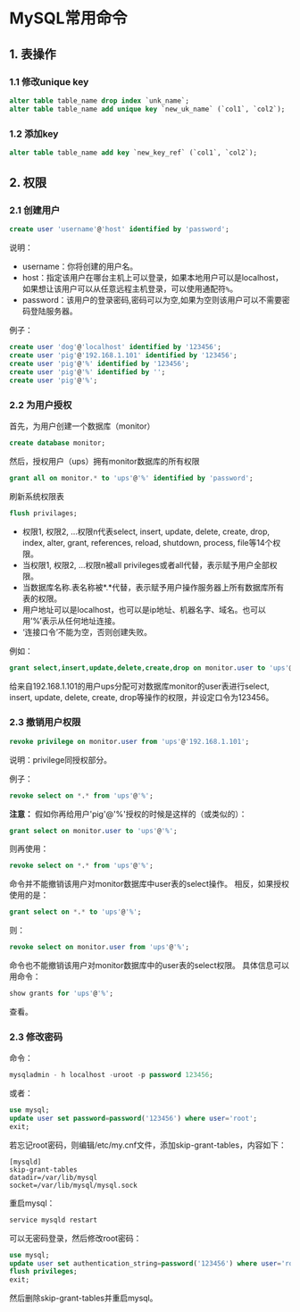 # MySQL常用命令

## 1. 表操作
### 1.1 修改unique key
```sql
alter table table_name drop index `unk_name`;
alter table table_name add unique key `new_uk_name` (`col1`, `col2`);
```

### 1.2 添加key
```sql
alter table table_name add key `new_key_ref` (`col1`, `col2`);
```

## 2. 权限
### 2.1 创建用户
```sql
create user 'username'@'host' identified by 'password';
```
说明：
- username：你将创建的用户名。
- host：指定该用户在哪台主机上可以登录，如果本地用户可以是localhost，如果想让该用户可以从任意远程主机登录，可以使用通配符`%`。
- password：该用户的登录密码,密码可以为空,如果为空则该用户可以不需要密码登陆服务器。

例子：
```sql
create user 'dog'@'localhost' identified by '123456';
create user 'pig'@'192.168.1.101' identified by '123456';
create user 'pig'@'%' identified by '123456';
create user 'pig'@'%' identified by '';
create user 'pig'@'%';
```

### 2.2 为用户授权
首先，为用户创建一个数据库（monitor）
```sql
create database monitor;
```
然后，授权用户（ups）拥有monitor数据库的所有权限
```sql
grant all on monitor.* to 'ups'@'%' identified by 'password';
```
刷新系统权限表
```sql
flush privilages;
```

- 权限1, 权限2, …权限n代表select, insert, update, delete, create, drop, index, alter, grant, references, reload, shutdown, process, file等14个权限。
- 当权限1, 权限2, …权限n被all privileges或者all代替，表示赋予用户全部权限。
- 当数据库名称.表名称被*.*代替，表示赋予用户操作服务器上所有数据库所有表的权限。
- 用户地址可以是localhost，也可以是ip地址、机器名字、域名。也可以用’%’表示从任何地址连接。
- ‘连接口令’不能为空，否则创建失败。

例如：
```sql
grant select,insert,update,delete,create,drop on monitor.user to 'ups'@'192.168.1.101' identified by '123456';
```
给来自192.168.1.101的用户ups分配可对数据库monitor的user表进行select, insert, update, delete, create, drop等操作的权限，并设定口令为123456。

### 2.3 撤销用户权限
```sql
revoke privilege on monitor.user from 'ups'@'192.168.1.101';
```
说明：privilege同授权部分。

例子：
```sql
revoke select on *.* from 'ups'@'%';
```

**注意：**
假如你再给用户'pig'@'%'授权的时候是这样的（或类似的）：
```sql
grant select on monitor.user to 'ups'@'%';
```
则再使用：
```sql
revoke select on *.* from 'ups'@'%';
```
命令并不能撤销该用户对monitor数据库中user表的select操作。
相反，如果授权使用的是：
```sql
grant select on *.* to 'ups'@'%';
```
则：
```sql
revoke select on monitor.user from 'ups'@'%';
```
命令也不能撤销该用户对monitor数据库中的user表的select权限。
具体信息可以用命令：
```sql
show grants for 'ups'@'%';
```
查看。

### 2.3 修改密码
命令：
```sql
mysqladmin - h localhost -uroot -p password 123456;
```
或者：
```sql
use mysql;
update user set password=password('123456') where user='root';
exit;
```
若忘记root密码，则编辑/etc/my.cnf文件，添加skip-grant-tables，内容如下：
```
[mysqld]
skip-grant-tables
datadir=/var/lib/mysql
socket=/var/lib/mysql/mysql.sock
```
重启mysql：
```bash
service mysqld restart
```
可以无密码登录，然后修改root密码：
```sql
use mysql;
update user set authentication_string=password('123456') where user='root';
flush privileges;
exit;
```
然后删除skip-grant-tables并重启mysql。



